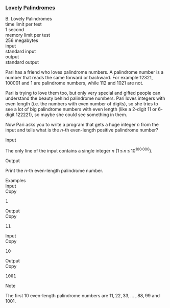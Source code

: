 <h3><a href="https://codeforces.com/contest/688/problem/B" target="_blank" rel="noopener noreferrer">Lovely Palindromes</a></h3>

<div class="header"><div class="title">B. Lovely Palindromes</div><div class="time-limit"><div class="property-title">time limit per test</div>1 second</div><div class="memory-limit"><div class="property-title">memory limit per test</div>256 megabytes</div><div class="input-file input-standard"><div class="property-title">input</div>standard input</div><div class="output-file output-standard"><div class="property-title">output</div>standard output</div></div><div><p>Pari has a friend who loves palindrome numbers. A palindrome number is a number that reads the same forward or backward. For example <span class="tex-span">12321</span>, <span class="tex-span">100001</span> and <span class="tex-span">1</span> are palindrome numbers, while <span class="tex-span">112</span> and <span class="tex-span">1021</span> are not.</p><p>Pari is trying to love them too, but only very special and gifted people can understand the beauty behind palindrome numbers. Pari loves integers with even length (i.e. the numbers with even number of digits), so she tries to see a lot of big palindrome numbers with even length (like a <span class="tex-span">2</span>-digit <span class="tex-span">11</span> or <span class="tex-span">6</span>-digit <span class="tex-span">122221</span>), so maybe she could see something in them.</p><p>Now Pari asks you to write a program that gets a huge integer <span class="tex-span"><i>n</i></span> from the input and tells what is the <span class="tex-span"><i>n</i></span>-th even-length positive palindrome number?</p></div><div class="input-specification"><div class="section-title">Input</div><p>The only line of the input contains a single integer <span class="tex-span"><i>n</i></span> (<span class="tex-span">1 ≤ <i>n</i> ≤ 10<sup class="upper-index">100 000</sup></span>).</p></div><div class="output-specification"><div class="section-title">Output</div><p>Print the <span class="tex-span"><i>n</i></span>-th even-length palindrome number.</p></div><div class="sample-tests"><div class="section-title">Examples</div><div class="sample-test"><div class="input"><div class="title">Input<div title="Copy" data-clipboard-target="#id007974270300826052" id="id005333141825294686" class="input-output-copier">Copy</div></div><pre id="id007974270300826052">1<br></pre></div><div class="output"><div class="title">Output<div title="Copy" data-clipboard-target="#id003705563668618267" id="id0026629168653804725" class="input-output-copier">Copy</div></div><pre id="id003705563668618267">11<br></pre></div><div class="input"><div class="title">Input<div title="Copy" data-clipboard-target="#id005820737555436423" id="id0039219685890944245" class="input-output-copier">Copy</div></div><pre id="id005820737555436423">10<br></pre></div><div class="output"><div class="title">Output<div title="Copy" data-clipboard-target="#id0023785851034694805" id="id0005810026375692745" class="input-output-copier">Copy</div></div><pre id="id0023785851034694805">1001<br></pre></div></div></div><div class="note"><div class="section-title">Note</div><p>The first <span class="tex-span">10</span> even-length palindrome numbers are <span class="tex-span">11, 22, 33, ... , 88, 99</span> and <span class="tex-span">1001</span>.</p></div>